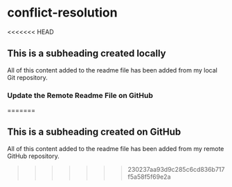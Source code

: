 # conflict-resolution

<<<<<<< HEAD
## This is a subheading created locally


  All of this content added to the readme file has been added from my local Git repository.

  ### Update the Remote Readme File on GitHub
=======
 ## This is a subheading created on GitHub

All of this content added to the readme file has been added from my remote GitHub repository.
>>>>>>> 230237aa93d9c285c6cd836b717f5a58f5f69e2a
